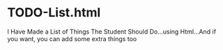 # TODO-List.html
I Have Made a List of Things The Student Should Do...using Html...And if you want, you can add some extra  things too
